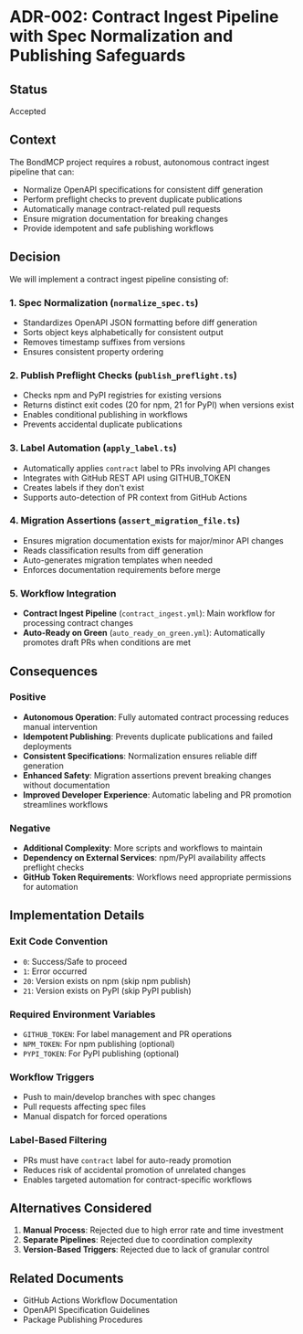 # ADR-002: Contract Ingest Pipeline with Spec Normalization and Publishing Safeguards

## Status
Accepted

## Context
The BondMCP project requires a robust, autonomous contract ingest pipeline that can:
- Normalize OpenAPI specifications for consistent diff generation
- Perform preflight checks to prevent duplicate publications
- Automatically manage contract-related pull requests
- Ensure migration documentation for breaking changes
- Provide idempotent and safe publishing workflows

## Decision
We will implement a contract ingest pipeline consisting of:

### 1. Spec Normalization (`normalize_spec.ts`)
- Standardizes OpenAPI JSON formatting before diff generation
- Sorts object keys alphabetically for consistent output
- Removes timestamp suffixes from versions
- Ensures consistent property ordering

### 2. Publish Preflight Checks (`publish_preflight.ts`)  
- Checks npm and PyPI registries for existing versions
- Returns distinct exit codes (20 for npm, 21 for PyPI) when versions exist
- Enables conditional publishing in workflows
- Prevents accidental duplicate publications

### 3. Label Automation (`apply_label.ts`)
- Automatically applies `contract` label to PRs involving API changes
- Integrates with GitHub REST API using GITHUB_TOKEN
- Creates labels if they don't exist
- Supports auto-detection of PR context from GitHub Actions

### 4. Migration Assertions (`assert_migration_file.ts`)
- Ensures migration documentation exists for major/minor API changes
- Reads classification results from diff generation
- Auto-generates migration templates when needed
- Enforces documentation requirements before merge

### 5. Workflow Integration
- **Contract Ingest Pipeline** (`contract_ingest.yml`): Main workflow for processing contract changes
- **Auto-Ready on Green** (`auto_ready_on_green.yml`): Automatically promotes draft PRs when conditions are met

## Consequences

### Positive
- **Autonomous Operation**: Fully automated contract processing reduces manual intervention
- **Idempotent Publishing**: Prevents duplicate publications and failed deployments
- **Consistent Specifications**: Normalization ensures reliable diff generation
- **Enhanced Safety**: Migration assertions prevent breaking changes without documentation
- **Improved Developer Experience**: Automatic labeling and PR promotion streamlines workflows

### Negative
- **Additional Complexity**: More scripts and workflows to maintain
- **Dependency on External Services**: npm/PyPI availability affects preflight checks
- **GitHub Token Requirements**: Workflows need appropriate permissions for automation

## Implementation Details

### Exit Code Convention
- `0`: Success/Safe to proceed
- `1`: Error occurred
- `20`: Version exists on npm (skip npm publish)
- `21`: Version exists on PyPI (skip PyPI publish)

### Required Environment Variables
- `GITHUB_TOKEN`: For label management and PR operations
- `NPM_TOKEN`: For npm publishing (optional)
- `PYPI_TOKEN`: For PyPI publishing (optional)

### Workflow Triggers
- Push to main/develop branches with spec changes
- Pull requests affecting spec files
- Manual dispatch for forced operations

### Label-Based Filtering
- PRs must have `contract` label for auto-ready promotion
- Reduces risk of accidental promotion of unrelated changes
- Enables targeted automation for contract-specific workflows

## Alternatives Considered
1. **Manual Process**: Rejected due to high error rate and time investment
2. **Separate Pipelines**: Rejected due to coordination complexity
3. **Version-Based Triggers**: Rejected due to lack of granular control

## Related Documents
- GitHub Actions Workflow Documentation
- OpenAPI Specification Guidelines
- Package Publishing Procedures